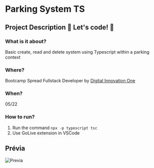 # Parking System TS
## Project Description  🚀 Let's code! 🚀
### What is it about?
Basic create, read and delete system using Typescript within a parking context
### Where?
Bootcamp Spread Fullstack Developer by [Digital Innovation One](https://www.dio.me)
### When?
05/22
### How to run?
1) Run the command 
```npx -p typescript tsc```
2) Use GoLive extension in VSCode

## Prévia
![Previa](https://raw.githubusercontent.com/antoniomarcelino/parking-system-ts/master/img.JPG)

